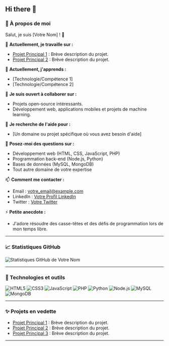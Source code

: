 ## Hi there 👋


### 🌟 À propos de moi

Salut, je suis [Votre Nom] ! 👋

🔭 **Actuellement, je travaille sur :**  
- [Projet Principal 1](lien_vers_projet1) : Brève description du projet.
- [Projet Principal 2](lien_vers_projet2) : Brève description du projet.

🌱 **Actuellement, j'apprends :**  
- [Technologie/Compétence 1]
- [Technologie/Compétence 2]

👯 **Je suis ouvert à collaborer sur :**  
- Projets open-source intéressants.
- Développement web, applications mobiles et projets de machine learning.

🤔 **Je recherche de l'aide pour :**  
- [Un domaine ou projet spécifique où vous avez besoin d'aide]

💬 **Posez-moi des questions sur :**  
- Développement web (HTML, CSS, JavaScript, PHP)
- Programmation back-end (Node.js, Python)
- Bases de données (MySQL, MongoDB)
- Tout autre domaine de votre expertise

📫 **Comment me contacter :**  
- Email : [votre_email@example.com](mailto:votre_email@example.com)
- LinkedIn : [Votre Profil LinkedIn](lien_vers_profil)
- Twitter : [Votre Twitter](lien_vers_profil)

⚡ **Petite anecdote :**  
- J'adore résoudre des casse-têtes et des défis de programmation lors de mon temps libre.

---

### 📈 Statistiques GitHub

![Statistiques GitHub de Votre Nom](https://github-readme-stats.vercel.app/api/top-langs/?username=leo-lb29&hide_progress=false&layout=compact)

---

### 🚀 Technologies et outils

![HTML5](https://img.shields.io/badge/-HTML5-E34F26?style=flat-square&logo=html5&logoColor=white)
![CSS3](https://img.shields.io/badge/-CSS3-1572B6?style=flat-square&logo=css3)
![JavaScript](https://img.shields.io/badge/-JavaScript-F7DF1E?style=flat-square&logo=javascript&logoColor=black)
![PHP](https://img.shields.io/badge/-PHP-777BB4?style=flat-square&logo=php&logoColor=white)
![Python](https://img.shields.io/badge/-Python-3776AB?style=flat-square&logo=python&logoColor=white)
![Node.js](https://img.shields.io/badge/-Node.js-339933?style=flat-square&logo=node.js&logoColor=white)
![MySQL](https://img.shields.io/badge/-MySQL-4479A1?style=flat-square&logo=mysql&logoColor=white)
![MongoDB](https://img.shields.io/badge/-MongoDB-47A248?style=flat-square&logo=mongodb&logoColor=white)

---

### ✨ Projets en vedette

- [Projet Principal 1](lien_vers_projet1) : Brève description du projet.
- [Projet Principal 2](lien_vers_projet2) : Brève description du projet.
- [Projet Principal 3](lien_vers_projet3) : Brève description du projet.

---



